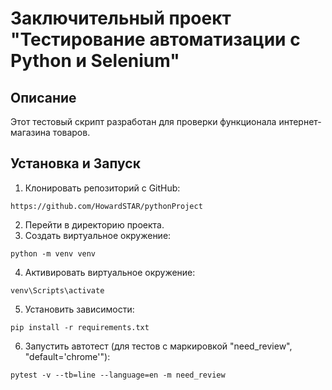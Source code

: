 # Заключительный проект "Тестирование автоматизации с Python и Selenium"
## Описание
Этот тестовый скрипт разработан для проверки функционала интернет-магазина товаров.
## Установка и Запуск
1. Клонировать репозиторий с GitHub:
```
https://github.com/HowardSTAR/pythonProject
```
2. Перейти в директорию проекта.
3. Создать виртуальное окружение:
```
python -m venv venv
```
4. Активировать виртуальное окружение:
```
venv\Scripts\activate
```
5. Установить зависимости:
```
pip install -r requirements.txt
```
6. Запустить автотест (для тестов с маркировкой "need_review", "default='chrome'"):
```
pytest -v --tb=line --language=en -m need_review
```